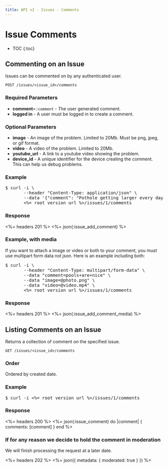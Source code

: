 ```yaml
---
title: API v2 - Issues - Comments
---
```


# Issue Comments

* TOC
{:toc}

## Commenting on an Issue

Issues can be commented on by any authenticated user.

    POST /issues/<issue_id>/comments

### Required Parameters

* **comment**=`:comment` - The user generated comment.
* **logged in** - A user must be logged in to create a comment.

### Optional Parameters

* **image** - An image of the problem. Limited to 20Mb. Must be png, jpeg, or gif format.
* **video** - A video of the problem. Limited to 20Mb.
* **youtube_url** - A link to a youtube video showing the problem.
* **device_id** - A unique identifier for the device creating the comment. This can help us debug problems.

### Example

<pre class="terminal">
$ curl -i \
       --header "Content-Type: application/json" \
       --data '{"comment": "Pothole getting larger every day"}' \
       <%= root_version_url %>/issues/1/comments
</pre>

### Response

<%= headers 201 %>
<%= json(:issue_add_comment) %>

### Example, with media

If you want to attach a image or video or both to your comment, you must use multipart form data not json. Here is an example including both:

<pre class="terminal">
$ curl -i \
       --header "Content-Type: multipart/form-data" \
       --data "comment=pools+are+nice" \
       --data "image=@photo.png" \
       --data "video=@video.mp4" \
       <%= root_version_url %>/issues/1/comments
</pre>

### Response

<%= headers 201 %>
<%= json(:issue_add_comment_media) %>

## Listing Comments on an Issue

Returns a collection of comment on the specified issue.

    GET /issues/<issue_id>/comments

### Order

Ordered by created date.

### Example

<pre class="terminal">
$ curl -i <%= root_version_url %>/issues/1/comments
</pre>


### Response

<%= headers 200 %>
<%=
  json(:issue_comment) do |comment|
    { comments: [comment] }
  end
%>

### If for any reason we decide to hold the comment in moderation

We will finish processing the request at a later date.

<%= headers 202 %>
<%= json({ metadata: { moderated: true } }) %>

